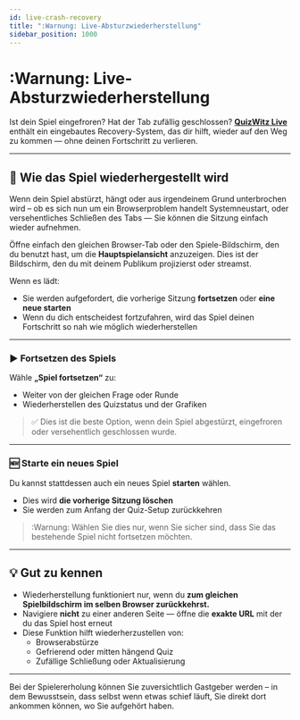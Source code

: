 ```yaml
---
id: live-crash-recovery
title: ":Warnung: Live-Absturzwiederherstellung"
sidebar_position: 1000
---
```


# :Warnung: Live-Absturzwiederherstellung

Ist dein Spiel eingefroren? Hat der Tab zufällig geschlossen? [**QuizWitz Live**](quizmaster/001-introduction.md) enthält ein eingebautes Recovery-System, das dir hilft, wieder auf den Weg zu kommen — ohne deinen Fortschritt zu verlieren.

---

## 🔄 Wie das Spiel wiederhergestellt wird

Wenn dein Spiel abstürzt, hängt oder aus irgendeinem Grund unterbrochen wird – ob es sich nun um ein Browserproblem handelt Systemneustart, oder versehentliches Schließen des Tabs — Sie können die Sitzung einfach wieder aufnehmen.

Öffne einfach den gleichen Browser-Tab oder den Spiele-Bildschirm, den du benutzt hast, um die **Hauptspielansicht** anzuzeigen. Dies ist der Bildschirm, den du mit deinem Publikum projizierst oder streamst.

Wenn es lädt:

- Sie werden aufgefordert, die vorherige Sitzung **fortsetzen** oder **eine neue starten**
- Wenn du dich entscheidest fortzufahren, wird das Spiel deinen Fortschritt so nah wie möglich wiederherstellen

---

### ▶️ Fortsetzen des Spiels

Wähle **„Spiel fortsetzen“** zu:

- Weiter von der gleichen Frage oder Runde
- Wiederherstellen des Quizstatus und der Grafiken

> ✅ Dies ist die beste Option, wenn dein Spiel abgestürzt, eingefroren oder versehentlich geschlossen wurde.

---

### 🆕 Starte ein neues Spiel

Du kannst stattdessen auch ein neues Spiel **starten** wählen.

- Dies wird **die vorherige Sitzung löschen**
- Sie werden zum Anfang der Quiz-Setup zurückkehren

> :Warnung: Wählen Sie dies nur, wenn Sie sicher sind, dass Sie das bestehende Spiel nicht fortsetzen möchten.

---

## 💡 Gut zu kennen

- Wiederherstellung funktioniert nur, wenn du **zum gleichen Spielbildschirm im selben Browser zurückkehrst.**
- Navigiere **nicht** zu einer anderen Seite — öffne die **exakte URL** mit der du das Spiel host erneut
- Diese Funktion hilft wiederherzustellen von:
  - Browserabstürze
  - Gefrierend oder mitten hängend Quiz
  - Zufällige Schließung oder Aktualisierung

---

Bei der Spielererholung können Sie zuversichtlich Gastgeber werden – in dem Bewusstsein, dass selbst wenn etwas schief läuft, Sie direkt dort ankommen können, wo Sie aufgehört haben.
